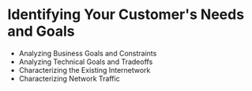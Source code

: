 # Identifying Your Customer's Needs and Goals

* Analyzing Business Goals and Constraints
* Analyzing Technical Goals and Tradeoffs
* Characterizing the Existing Internetwork
* Characterizing Network Traffic

